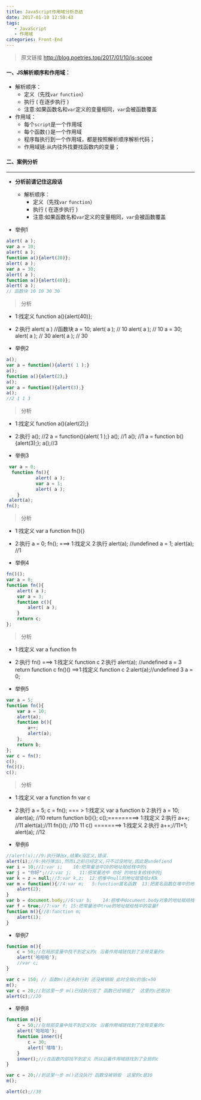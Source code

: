 ```yaml
---
title: JavaScript作用域分析总结
date: 2017-01-10 12:50:43
tags: 
   - JavaScript
   - 作用域
categories: Front-End
---
```


> 原文链接 http://blog.poetries.top/2017/01/10/js-scope

#### 一、JS解析顺序和作用域：

- 解析顺序：
   - 定义（先找`var`  `function`）  
   - 执行 ( 在逐步执行 )
   - 注意:如果函数名和`var`定义的变量相同，`var`会被函数覆盖
- 作用域：
   - 每个`script`是一个作用域
   - 每个函数`{}`是一个作用域
   - 程序每执行到一个作用域，都是按照解析顺序解析代码；
   - 作用域链:从内往外找要找函数内的变量；

<!--more-->

#### 二、案例分析
---

- **分析前请记住这段话**
  - 解析顺序：
     -  定义（先找`var`  `function`）
     - 执行 ( 在逐步执行 )
     - 注意:如果函数名和`var`定义的变量相同，`var`会被函数覆盖

- 举例1

```javascript
alert( a );
var a = 10;
alert( a );
function a(){alert(20)};
alert( a );
var a = 30;
alert( a );
function a(){alert(40)};
alert( a );
// 函数块 10 10 30 30
```

>分析
   - 1:找定义 function a(){alert(40)};
   - 2:执行 alert( a ) //函数块
             a = 10;
             alert( a ); // 10
             alert( a ); // 10
             a = 30;
             alert( a ); // 30
             alert( a ); // 30


- 举例2

```javascript
a();
var a = function(){alert( 1 );}
a();
function a(){alert(2);}
a();
var a = function(){alert(3);}
a();
//2 1 1 3
```

> 分析
   - 1:找定义
         function a(){alert(2);}
   -  2:执行
          a(); //2
          a = function(){alert( 1 );}
          a(); //1
          a(); //1
          a = function b(){alert(3);};
          a();//3

- 举例3

```javascript
 var a = 0;
  function fn(){
           alert( a );
           var a = 1;
           alert( a );
    }
 alert(a);
fn();
```

> 分析
- 1:找定义
	  var a
	  function fn(){}
- 2:执行
	  a = 0;
	  fn(); ===> 1:找定义
			     2:执行 alert(a); //undefined
					  a = 1;
					  alert(a); //1



- 举例4

```javascript
fn()();
var a = 0;
function fn(){
	alert( a );
	var a = 3;
	function c(){
		alert( a );
	}
	return c;
};
```

> 分析
- 1:找定义
	  var a
	  function fn
- 2:执行
	  fn() ===> 1:找定义 function c
		        2:执行  alert(a); //undefined
					  a = 3
					  return function c
	  fn()() ==>1:找定义 function c
			  2:alert(a);//undefined 3
	  a = 0;


- 举例5

```javascript
var a = 5;
function fn(){
	var a = 10;
	alert(a);
	function b(){
		a++;
		alert(a);
	};
	return b;
};
var c = fn();
c();
fn()();
c();
```

> 分析
- 1:找定义 var a
	  function fn
	  var c
- 2:执行  a = 5;
	  c = fn(); === > 1:找定义 var a
                           function b
                      2:执行  a = 10;
                           alert(a);  //10
                           return function b(){};
	  c();=========>  1:找定义
                      2:执行 a++; //11
                           alert(a);//11
                           fn()(); //10 11
	  c() ========>   1:找定义
                      2:执行 a++;//11+1;
                           alert(a); //12

- 举例6

```javascript
//alert(x);//9:执行弹出x,结果x没定义,错误.
alert(i);//9:执行弹出i,然而i之前已经定义,只不过没地址,因此是undefiend
var i = 10;//1:var i;    10:把常量池中10的地址赋给栈中的i
var j = "你好";//2:var j;   11:把常量池中 你好 的地址复给栈中的j
var k = z = null;//3:var k,z;  12:把堆中null的地址赋值给z和k
var m = function(){//4:var m;   5:function匿名函数  13:把匿名函数在堆中的地址赋给栈中的m
    alert(2);
}
var b = document.body;//6:var b;    14:把堆中document.body对象的地址赋给栈中的b
var f = true;//7:var f; 15:把常量池中true的地址赋给栈中的变量f
function m(){//8:function m;
    alert(1);
}
```

- 举例7

```javascript
function m(){
    c = 50;//在局部变量中找不到定义的c 沿着作用域链找到了全局变量的c
    alert('哈哈哈');
    //var c;
}

var c = 150; // 函数m()还未执行到 还没被销毁 此时全局c的值c=50
m();
var c = 20;//到这里一步 m()已经执行完了 函数已经销毁了  这里的c还是20
alert(c);//20

```

- 举例8

```javascript
function m(){
    c = 50;//在局部变量中找不到定义的c 沿着作用域链找到了全局变量的c
    alert('哈哈哈');
    function inner(){
        c = 30;
        alert('嘻嘻');
    }
    inner();//c在函数内部找不到定义 所以沿着作用域链找到了全局的c
}

var c = 20;//到这里一步 m()还没执行 函数没被销毁  这里的c是30
m();

alert(c);//30
```